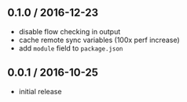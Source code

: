 0.1.0 / 2016-12-23
------------------
- disable flow checking in output
- cache remote sync variables (100x perf increase)
- add `module` field to `package.json`

0.0.1 / 2016-10-25
------------------
- initial release
